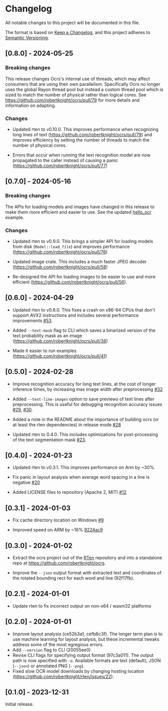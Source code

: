 # Changelog

All notable changes to this project will be documented in this file.

The format is based on [Keep a Changelog](https://keepachangelog.com/en/1.0.0/),
and this project adheres to [Semantic Versioning](https://semver.org/spec/v2.0.0.html).

## [0.8.0] - 2024-05-25

### Breaking changes

This release changes Ocrs's internal use of threads, which may affect consumers
that are using their own parallelism. Specifically Ocrs no longer uses the
global Rayon thread pool but instead a custom thread pool which is sized to
match the number of physical rather than logical cores. See
https://github.com/robertknight/ocrs/pull/79 for more details and information on
adapting.

### Changes

- Updated rten to v0.10.0. This improves performance when recognizing long lines
  of text (https://github.com/robertknight/ocrs/pull/79) and improves efficiency
  by setting the number of threads to match the number of physical cores.

- Errors that occur when running the text recognition model are now propagated
  to the caller instead of causing a panic (https://github.com/robertknight/ocrs/pull/77)

## [0.7.0] - 2024-05-16

### Breaking changes

The APIs for loading models and images have changed in this release to make them
more efficient and easier to use. See the updated
[hello_ocr](https://github.com/robertknight/ocrs/blob/main/ocrs/examples/hello_ocr.rs)
example.

### Changes

 - Updated rten to v0.9.0. This brings a simpler API for loading models from
   disk (`Model::load_file`) and improves performance
   (https://github.com/robertknight/ocrs/pull/76)

 - Updated image crate. This includes a much faster JPEG decoder
   (https://github.com/robertknight/ocrs/pull/58)

 - Re-designed the API for loading images to be easier to use and more
   efficient (https://github.com/robertknight/ocrs/pull/56).

## [0.6.0] - 2024-04-29

 - Updated rten to v0.8.0. This fixes a crash on x86-64 CPUs that don't support
   AVX2 instructions and includes several performance improvements
   [#53](https://github.com/robertknight/ocrs/pull/53).

 - Added `--text-mask` flag to CLI which saves a binarized version of the text
   probability mask as an image (https://github.com/robertknight/ocrs/pull/38)

 - Made it easier to run examples (https://github.com/robertknight/ocrs/pull/41)

## [0.5.0] - 2024-02-28

 - Improve recognition accuracy for long text lines, at the cost of longer
   inference times, by increasing max image width after preprocessing
   [#32](https://github.com/robertknight/ocrs/pull/32)

 - Added `--text-line-images` option to save previews of text lines after
   preprocessing. This is useful for debugging recognition accuracy issues
   [#29](https://github.com/robertknight/ocrs/pull/29),
   [#30](https://github.com/robertknight/ocrs/pull/30).

 - Added a note in the README about the importance of building ocrs (or at least
   the rten dependencies) in release mode
   [#28](https://github.com/robertknight/ocrs/pull/28)

 - Updated rten to 0.4.0. This includes optimizations for post-processing of
   the text segmentation mask [#23](https://github.com/robertknight/ocrs/pull/23).

## [0.4.0] - 2024-01-23

 - Updated rten to v0.3.1. This improves performance on Arm by ~30%.

 - Fix panic in layout analysis when average word spacing in a line is negative
   [#20](https://github.com/robertknight/ocrs/pull/20)

 - Added LICENSE files to repository (Apache 2, MIT)
   [#12](https://github.com/robertknight/ocrs/pull/12)

## [0.3.1] - 2024-01-03

 - Fix cache directory location on Windows [#9](https://github.com/robertknight/ocrs/pull/9)

 - Improved speed on ARM by ~16% [9224ac9](https://github.com/robertknight/ocrs/commit/9224ac9)

## [0.3.0] - 2024-01-02

 - Extract the ocrs project out of the [RTen](https://github.com/robertknight/rten)
   repository and into a standalone repo at https://github.com/robertknight/ocrs.

 - Improve the `--json` output format with extracted text and coordinates of
   the rotated bounding rect for each word and line (92f17fb).

## [0.2.1] - 2024-01-01

 - Update rten to fix incorrect output on non-x64 / wasm32 platforms

## [0.2.0] - 2024-01-01

 - Improve layout analysis (ce52b3a1, cefb6c3f). The longer term plan is to use
   machine learning for layout analysis, but these incremental tweaks address
   some of the most egregious errors.
 - Add `--version` flag to CLI (20055ee0)
 - Revise CLI flags for specifying output format (97c3a011). The output path
   is now specified with `-o`. Available formats are text (default), JSON
   (`--json`) or annotated PNG (`--png`).
 - Fixed slow OCR model downloads by changing hosting location
   (https://github.com/robertknight/rten/issues/22).

## [0.1.0] - 2023-12-31

Initial release.
